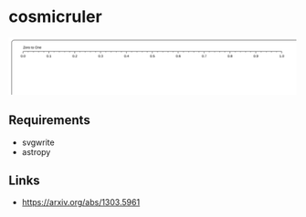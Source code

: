 # cosmicruler


<img src="./demo.svg" width="1000">

## Requirements

- svgwrite
- astropy



## Links

- https://arxiv.org/abs/1303.5961


